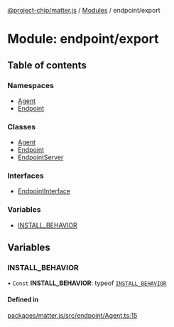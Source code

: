 [@project-chip/matter.js](../README.md) / [Modules](../modules.md) / endpoint/export

# Module: endpoint/export

## Table of contents

### Namespaces

- [Agent](endpoint_export.Agent.md)
- [Endpoint](endpoint_export.Endpoint.md)

### Classes

- [Agent](../classes/endpoint_export.Agent-1.md)
- [Endpoint](../classes/endpoint_export.Endpoint-1.md)
- [EndpointServer](../classes/endpoint_export.EndpointServer.md)

### Interfaces

- [EndpointInterface](../interfaces/endpoint_export.EndpointInterface.md)

### Variables

- [INSTALL\_BEHAVIOR](endpoint_export.md#install_behavior)

## Variables

### INSTALL\_BEHAVIOR

• `Const` **INSTALL\_BEHAVIOR**: typeof [`INSTALL_BEHAVIOR`](endpoint_export.md#install_behavior)

#### Defined in

[packages/matter.js/src/endpoint/Agent.ts:15](https://github.com/project-chip/matter.js/blob/3adaded6/packages/matter.js/src/endpoint/Agent.ts#L15)
